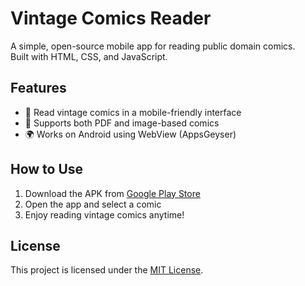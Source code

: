 
# Vintage Comics Reader  
A simple, open-source mobile app for reading public domain comics.  
Built with HTML, CSS, and JavaScript.  

## Features  
- 📖 Read vintage comics in a mobile-friendly interface  
- 📂 Supports both PDF and image-based comics  
- 🌍 Works on Android using WebView (AppsGeyser)  

## How to Use  
1. Download the APK from [Google Play Store](#)  
2. Open the app and select a comic  
3. Enjoy reading vintage comics anytime!  

## License  
This project is licensed under the [MIT License](LICENSE).  
